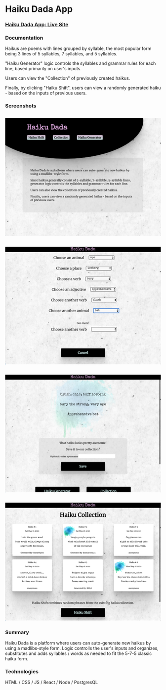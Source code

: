 # Haiku Dada App

### [Haiku Dada App: Live Site](https://haiku-shift-client.now.sh/)

### Documentation

Haikus are poems with lines grouped by syllable, the most
popular form being 3 lines of 5 syllables, 7 syllables, and 5 syllables.

"Haiku Generator" logic controls the syllables and grammar rules for
each line, based primarily on user's inputs.

Users can view the "Collection" of previously created haikus.

Finally, by clicking "Haiku Shift", users can view a randomly generated haiku - based on the inputs of previous users.

### Screenshots

## ![](src/images/Screen%20Shot%202020-05-17%20at%209.13.40%20PM.png)

## ![](src/images/Screen%20Shot%202020-05-17%20at%209.14.18%20PM.png)

## ![](src/images/Screen%20Shot%202020-05-17%20at%209.14.41%20PM.png)

## ![](src/images/Screen%20Shot%202020-05-17%20at%209.14.53%20PM.png)

### Summary

Haiku Dada is a platform where users can auto-generate new haikus by using a madlibs-style form. Logic controlls the user's inputs and organizes, substitutes and adds syllables / words as needed to fit the 5-7-5 classic haiku form.

### Technologies

HTML / CSS / JS / React / Node / PostgresQL

